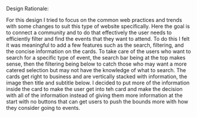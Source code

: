 Design Rationale:

For this design I tried to focus on the common web practices and trends with some changes to suit this type of website specifically. Here the goal is to connect a community and to do that effectively the user needs to efficiently filter and find the events that they want to attend. To do this I felt it was meaningful to add a few features such as the search, filtering, and the concise information on the cards. To take care of the users who want to search for a specific type of event, the search bar being at the top makes sense, then the filtering being below to catch those who may want a more catered selection but may not have the knowledge of what to search. The cards get right to business and are vertically stacked with information, the image then title and subtitle below. I decided to put more of the information inside the card to make the user get into teh card and make the decision with all of the information instead of giving them more information at the start with no buttons that can get users to push the bounds more with how they consider going to events. 
